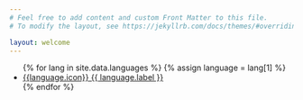 ```yaml
---
# Feel free to add content and custom Front Matter to this file.
# To modify the layout, see https://jekyllrb.com/docs/themes/#overriding-theme-defaults

layout: welcome
---
```

<div class="welcome">
<ul>
{% for lang in site.data.languages %}
{% assign language = lang[1] %}
<li><a href="{{site.baseurl}}{{lang[0]}}">{{language.icon}} {{ language.label }}</a></li>
{% endfor %}
</ul>
</div>
